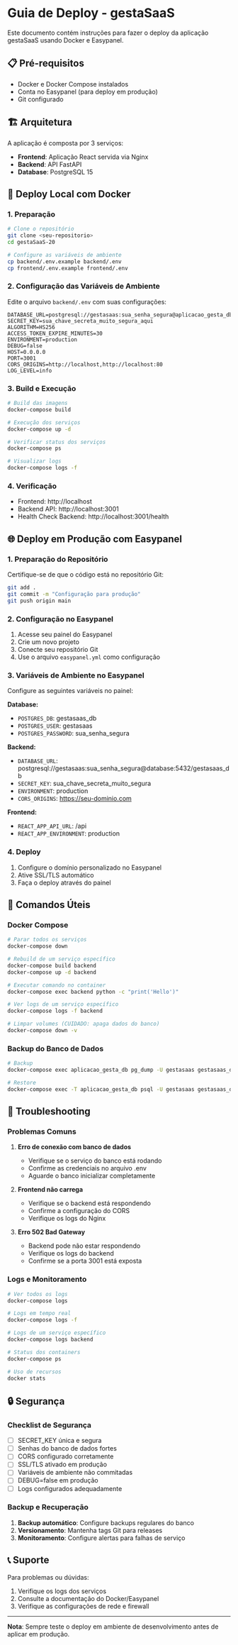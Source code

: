 # Guia de Deploy - gestaSaaS

Este documento contém instruções para fazer o deploy da aplicação gestaSaaS usando Docker e Easypanel.

## 📋 Pré-requisitos

- Docker e Docker Compose instalados
- Conta no Easypanel (para deploy em produção)
- Git configurado

## 🏗️ Arquitetura

A aplicação é composta por 3 serviços:

- **Frontend**: Aplicação React servida via Nginx
- **Backend**: API FastAPI
- **Database**: PostgreSQL 15

## 🚀 Deploy Local com Docker

### 1. Preparação

```bash
# Clone o repositório
git clone <seu-repositorio>
cd gestaSaaS-20

# Configure as variáveis de ambiente
cp backend/.env.example backend/.env
cp frontend/.env.example frontend/.env
```

### 2. Configuração das Variáveis de Ambiente

Edite o arquivo `backend/.env` com suas configurações:

```env
DATABASE_URL=postgresql://gestasaas:sua_senha_segura@aplicacao_gesta_db:5432/gestasaas_db
SECRET_KEY=sua_chave_secreta_muito_segura_aqui
ALGORITHM=HS256
ACCESS_TOKEN_EXPIRE_MINUTES=30
ENVIRONMENT=production
DEBUG=false
HOST=0.0.0.0
PORT=3001
CORS_ORIGINS=http://localhost,http://localhost:80
LOG_LEVEL=info
```

### 3. Build e Execução

```bash
# Build das imagens
docker-compose build

# Execução dos serviços
docker-compose up -d

# Verificar status dos serviços
docker-compose ps

# Visualizar logs
docker-compose logs -f
```

### 4. Verificação

- Frontend: http://localhost
- Backend API: http://localhost:3001
- Health Check Backend: http://localhost:3001/health

## 🌐 Deploy em Produção com Easypanel

### 1. Preparação do Repositório

Certifique-se de que o código está no repositório Git:

```bash
git add .
git commit -m "Configuração para produção"
git push origin main
```

### 2. Configuração no Easypanel

1. Acesse seu painel do Easypanel
2. Crie um novo projeto
3. Conecte seu repositório Git
4. Use o arquivo `easypanel.yml` como configuração

### 3. Variáveis de Ambiente no Easypanel

Configure as seguintes variáveis no painel:

**Database:**
- `POSTGRES_DB`: gestasaas_db
- `POSTGRES_USER`: gestasaas
- `POSTGRES_PASSWORD`: sua_senha_segura

**Backend:**
- `DATABASE_URL`: postgresql://gestasaas:sua_senha_segura@database:5432/gestasaas_db
- `SECRET_KEY`: sua_chave_secreta_muito_segura
- `ENVIRONMENT`: production
- `CORS_ORIGINS`: https://seu-dominio.com

**Frontend:**
- `REACT_APP_API_URL`: /api
- `REACT_APP_ENVIRONMENT`: production

### 4. Deploy

1. Configure o domínio personalizado no Easypanel
2. Ative SSL/TLS automático
3. Faça o deploy através do painel

## 🔧 Comandos Úteis

### Docker Compose

```bash
# Parar todos os serviços
docker-compose down

# Rebuild de um serviço específico
docker-compose build backend
docker-compose up -d backend

# Executar comando no container
docker-compose exec backend python -c "print('Hello')"

# Ver logs de um serviço específico
docker-compose logs -f backend

# Limpar volumes (CUIDADO: apaga dados do banco)
docker-compose down -v
```

### Backup do Banco de Dados

```bash
# Backup
docker-compose exec aplicacao_gesta_db pg_dump -U gestasaas gestasaas_db > backup.sql

# Restore
docker-compose exec -T aplicacao_gesta_db psql -U gestasaas gestasaas_db < backup.sql
```

## 🐛 Troubleshooting

### Problemas Comuns

1. **Erro de conexão com banco de dados**
   - Verifique se o serviço do banco está rodando
   - Confirme as credenciais no arquivo .env
   - Aguarde o banco inicializar completamente

2. **Frontend não carrega**
   - Verifique se o backend está respondendo
   - Confirme a configuração do CORS
   - Verifique os logs do Nginx

3. **Erro 502 Bad Gateway**
   - Backend pode não estar respondendo
   - Verifique os logs do backend
   - Confirme se a porta 3001 está exposta

### Logs e Monitoramento

```bash
# Ver todos os logs
docker-compose logs

# Logs em tempo real
docker-compose logs -f

# Logs de um serviço específico
docker-compose logs backend

# Status dos containers
docker-compose ps

# Uso de recursos
docker stats
```

## 🔒 Segurança

### Checklist de Segurança

- [ ] SECRET_KEY única e segura
- [ ] Senhas do banco de dados fortes
- [ ] CORS configurado corretamente
- [ ] SSL/TLS ativado em produção
- [ ] Variáveis de ambiente não commitadas
- [ ] DEBUG=false em produção
- [ ] Logs configurados adequadamente

### Backup e Recuperação

1. **Backup automático**: Configure backups regulares do banco
2. **Versionamento**: Mantenha tags Git para releases
3. **Monitoramento**: Configure alertas para falhas de serviço

## 📞 Suporte

Para problemas ou dúvidas:

1. Verifique os logs dos serviços
2. Consulte a documentação do Docker/Easypanel
3. Verifique as configurações de rede e firewall

---

**Nota**: Sempre teste o deploy em ambiente de desenvolvimento antes de aplicar em produção.